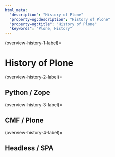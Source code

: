 ```yaml
---
html_meta:
  "description": "History of Plone"
  "property=og:description": "History of Plone"
  "property=og:title": "History of Plone"
  "keywords": "Plone, History"
---
```


(overview-history-1-label)=

# History of Plone 


(overview-history-2-label)=

## Python / Zope


(overview-history-3-label)=

## CMF / Plone


(overview-history-4-label)=

## Headless / SPA

